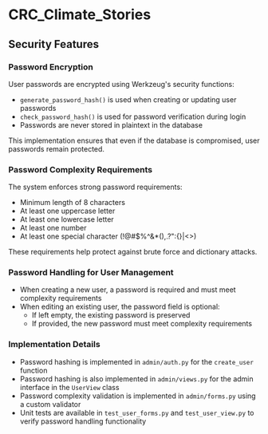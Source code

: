 # CRC_Climate_Stories

## Security Features

### Password Encryption
User passwords are encrypted using Werkzeug's security functions:
- `generate_password_hash()` is used when creating or updating user passwords
- `check_password_hash()` is used for password verification during login
- Passwords are never stored in plaintext in the database

This implementation ensures that even if the database is compromised, user passwords remain protected.

### Password Complexity Requirements
The system enforces strong password requirements:
- Minimum length of 8 characters
- At least one uppercase letter
- At least one lowercase letter
- At least one number
- At least one special character (!@#$%^&*(),.?":{}|<>)

These requirements help protect against brute force and dictionary attacks.

### Password Handling for User Management
- When creating a new user, a password is required and must meet complexity requirements
- When editing an existing user, the password field is optional:
  - If left empty, the existing password is preserved
  - If provided, the new password must meet complexity requirements

### Implementation Details
- Password hashing is implemented in `admin/auth.py` for the `create_user` function
- Password hashing is also implemented in `admin/views.py` for the admin interface in the `UserView` class
- Password complexity validation is implemented in `admin/forms.py` using a custom validator
- Unit tests are available in `test_user_forms.py` and `test_user_view.py` to verify password handling functionality



